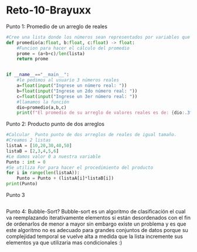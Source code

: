 # Reto-10-Brayuxx
Punto 1: Promedio de un arreglo de reales
```python
#Cree una lista donde los números sean representados por variables que el usuario digitara
def promedio(a:float, b:float, c:float) -> float:
    #Funcion para hacer el cálculo del promedio
    prome = (a+b+c)/len(lista)
    return prome


if __name__=="__main__":
    #le pedimos al usuario 3 números reales
    a=float(input("Ingrese un número real: "))
    b=float(input("Ingrese un 2do número real: "))
    c=float(input("Ingrese un 3er número real: "))
    #llamamos la función
    dio=promedio(a,b,c)
    print(f"El promedio de su arreglo de valores reales es de: {dio:.3f}")
```
Punto 2: Producto punto de dos arreglos
````python
#Calcular  Punto punto de dos arreglos de reales de igual tamaño.
#Creamos 2 listas
listaA = [10,20,30,40,50]
listaB = [2,3,4,5,6]
#Le damos valor 0 a nuestra variable
Punto : int = 0
#Se utiliza For para hacer el procedimiento del producto
for i in range(len(listaA)):
    Punto = Punto + (listaA[i]*listaB[i])
print(Punto)
````
Punto 3
````python
````
Punto 4: Bubble-Sort?
Bubble-sort es un algoritmo de clasificación  el cual va  reemplazando iterativamente elementos  si están desordenados con el fin de ordenarlos de menor a mayor sin embargo existe un problema y es que este algoritmo no es adecuado para grandes conjuntos de datos porque su complejidad temporal se vuelve alta a medida que la lista incremente sus elementos ya que utilizaria mas condicionales
:)




